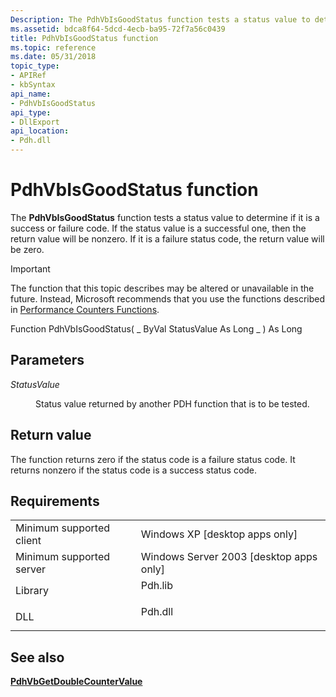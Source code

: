 ```yaml
---
Description: The PdhVbIsGoodStatus function tests a status value to determine if it is a success or failure code. If the status value is a successful one, then the return value will be nonzero. If it is a failure status code, the return value will be zero.
ms.assetid: bdca8f64-5dcd-4ecb-ba95-72f7a56c0439
title: PdhVbIsGoodStatus function
ms.topic: reference
ms.date: 05/31/2018
topic_type: 
- APIRef
- kbSyntax
api_name: 
- PdhVbIsGoodStatus
api_type: 
- DllExport
api_location: 
- Pdh.dll
---
```


# PdhVbIsGoodStatus function

The **PdhVbIsGoodStatus** function tests a status value to determine if it is a success or failure code. If the status value is a successful one, then the return value will be nonzero. If it is a failure status code, the return value will be zero.

> [!IMPORTANT]
> The function that this topic describes may be altered or unavailable in the future. Instead, Microsoft recommends that you use the functions described in [Performance Counters Functions](performance-counters-functions.md).

Function PdhVbIsGoodStatus( \_ ByVal StatusValue As Long \_ ) As Long

## Parameters

<dl> <dt>

*StatusValue* 
</dt> <dd>

Status value returned by another PDH function that is to be tested.

</dd> </dl>

## Return value

The function returns zero if the status code is a failure status code. It returns nonzero if the status code is a success status code.

## Requirements



|                                     |                                                                                    |
|-------------------------------------|------------------------------------------------------------------------------------|
| Minimum supported client<br/> | Windows XP \[desktop apps only\]<br/>                                        |
| Minimum supported server<br/> | Windows Server 2003 \[desktop apps only\]<br/>                               |
| Library<br/>                  | <dl> <dt>Pdh.lib</dt> </dl> |
| DLL<br/>                      | <dl> <dt>Pdh.dll</dt> </dl> |



## See also

<dl> <dt>

[**PdhVbGetDoubleCounterValue**](pdhvbgetdoublecountervalue.md)
</dt> </dl>

 

 




